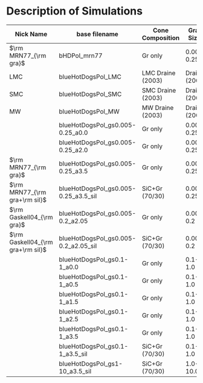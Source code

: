 # Description of Simulations

| Nick Name | base filename | Cone Composition | Grain Sizes | P.L. Index | $\psi_{\rm Tor}$ | $\psi_{\rm Cone}$ | $\tau_{\rm Cone}$ |
| --------- | ------------- | ---------------- |----------- | ---------- | ---------------- |  --------- | -------------- |
| $\rm MRN77_{\rm gra}$ | bHDPol_mrn77 | Gr only | 0.005-0.25 | -3.5 | 25--60 | 55--20 | 0.1 |
| LMC | blueHotDogsPol_LMC | LMC Draine (2003) | Draine (2003) | Draine (2003) | 50 | 20 | 1.0 |
| SMC | blueHotDogsPol_SMC | SMC Draine (2003) | Draine (2003) | Draine (2003) | 50 | 20 | 1.0 |
| MW | blueHotDogsPol_MW | MW Draine (2003) | Draine (2003) | Draine (2003) | 50 | 20 | 1.0 |
| | blueHotDogsPol_gs0.005-0.25_a0.0 | Gr only | 0.005-0.25 |  0.0 | 50 | 20 | 1.0 |
| | blueHotDogsPol_gs0.005-0.25_a2.0 | Gr only | 0.005-0.25 | -2.0 | 50 | 20 | 1.0 |
| $\rm MRN77_{\rm gra}$ | blueHotDogsPol_gs0.005-0.25_a3.5 | Gr only | 0.005-0.25 | -3.5 | 50 | 20 | 1.0 |
| $\rm MRN77_{\rm gra+\rm sil}$ | blueHotDogsPol_gs0.005-0.25_a3.5_sil | SiC+Gr (70/30) | 0.005-0.25 | -3.5 | 50 | 20 | 1.0 |
| $\rm Gaskell04_{\rm gra}$ | blueHotDogsPol_gs0.005-0.2_a2.05 | Gr only | 0.005-0.2 | -2.05 | 50 | 20 | 1.0 |
| $\rm Gaskell04_{\rm gra+\rm sil}$ | blueHotDogsPol_gs0.005-0.2_a2.05_sil | SiC+Gr (70/30) | 0.005-0.2 | -2.05 | 50 | 20 | 1.0 |
| | blueHotDogsPol_gs0.1-1_a0.0 | Gr only | 0.1-1.0 |   0.0 | 50 | 20 | 1.0 |
| | blueHotDogsPol_gs0.1-1_a0.5 | Gr only | 0.1-1.0 |  -0.5 | 50 | 20 | 1.0 |
| | blueHotDogsPol_gs0.1-1_a1.5 | Gr only | 0.1-1.0 |  -1.5 | 50 | 20 | 1.0 |
| | blueHotDogsPol_gs0.1-1_a2.5 | Gr only | 0.1-1.0 |  -2.5 | 50 | 20 | 1.0 |
| | blueHotDogsPol_gs0.1-1_a3.5 | Gr only | 0.1-1.0 |  -3.5 | 50 | 20 | 1.0 |
| | blueHotDogsPol_gs0.1-1_a3.5_sil | SiC+Gr (70/30) | 0.1-1.0 |  -3.5 | 50 | 20 | 1.0 |
| | blueHotDogsPol_gs1-10_a3.5_sil | SiC+Gr (70/30) | 1.0-10.0 |  -3.5 | 50 | 20 | 1.0 |